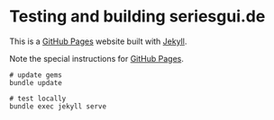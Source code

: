 # Testing and building seriesgui.de

This is a [GitHub Pages](https://help.github.com/categories/github-pages-basics/) website built with [Jekyll](https://jekyllrb.com/).

Note the special instructions for [GitHub Pages](https://jekyllrb.com/docs/github-pages/).

```
# update gems
bundle update

# test locally
bundle exec jekyll serve
```